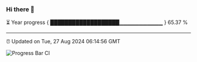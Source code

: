 ### Hi there 👋

⏳ Year progress { ███████████████████▁▁▁▁▁▁▁▁▁▁▁ } 65.37 %

---

⏰ Updated on Tue, 27 Aug 2024 06:14:56 GMT

![Progress Bar CI](https://github.com/code-lakshay/GitHub-Actions-Demo/workflows/Progress%20Bar%20CI/badge.svg)
